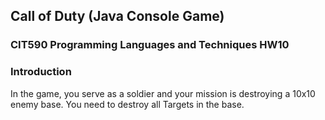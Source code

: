 ## Call of Duty (Java Console Game)
### CIT590 Programming Languages and Techniques HW10


### Introduction
In the game, you serve as a soldier and your mission is destroying a 10x10 enemy base. You need to destroy all Targets in the base.



